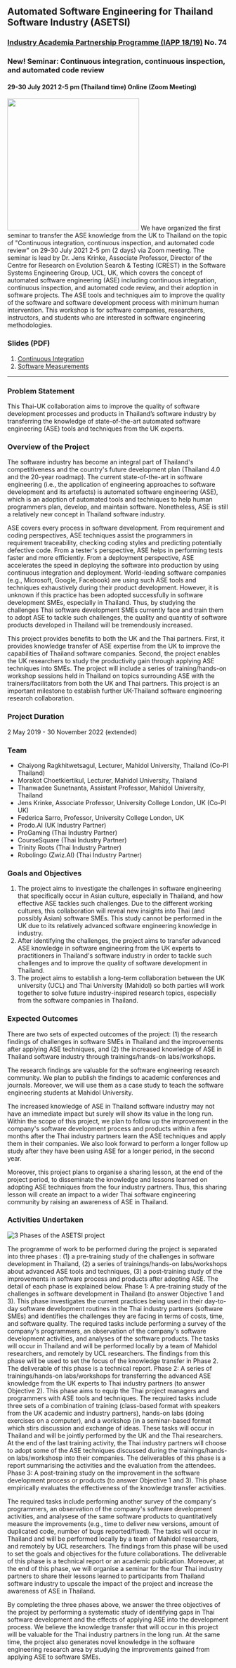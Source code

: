## Automated Software Engineering for Thailand Software Industry (ASETSI)
### [Industry Academia Partnership Programme (IAPP 18/19)](https://www.raeng.org.uk/grants-prizes/grants/international-research-and-collaborations/newton-fund-programmes/industry-academia-partnership/industry-academia-partnership-thailand) No. 74

### New! Seminar: Continuous integration, continuous inspection, and automated code review
#### 29-30 July 2021 2-5 pm (Thailand time) Online (Zoom Meeting)
<img width="300px" src="https://muict-seru.github.io/img/seminars/ASETSI_Workshop1_poster.jpeg" />
We have organized the first seminar to transfer the ASE knowledge from the UK to Thailand on the topic of "Continuous integration, continuous inspection, and automated code review" on 29-30 July 2021 2-5 pm (2 days) via Zoom meeting. The seminar is lead by Dr. Jens Krinke, Associate Professor, Director of the Centre for Research on Evolution Search & Testing (CREST) in the Software Systems Engineering Group, UCL, UK, which covers the concept of automated software engineering (ASE) including continuous integration, continuous inspection, and automated code review, and their adoption in software projects. The ASE tools and techniques aim to improve the quality of the software and software development process with minimum human intervention. This workshop is for software companies, researchers, instructors, and students who are interested in software engineering methodologies. 

### Slides (PDF)

1. [Continuous Integration](https://drive.google.com/file/d/1xY8WEnIlcmiO3cqbFi19QkJ192rOm9Bj/view?usp=sharing)
2. [Software Measurements](https://drive.google.com/file/d/1xY-nPkbFvL_oY8CcOfLL_Hgim4oSu1Tl/view?usp=sharing)

---

### Problem Statement
This Thai-UK collaboration aims to improve the quality of software development processes and products in Thailand’s software industry by transferring the knowledge of state-of-the-art automated software engineering (ASE) tools and techniques from the UK experts.

### Overview of the Project
The software industry has become an integral part of Thailand's competitiveness and the country's future development plan (Thailand 4.0 and the 20-year roadmap). The current state-of-the-art in software engineering (i.e., the application of engineering approaches to software development and its artefacts) is automated software engineering (ASE), which is an adoption of automated tools and techniques to help human programmers plan, develop, and maintain software. Nonetheless, ASE is still a relatively new concept in Thailand software industry.

ASE covers every process in software development. From requirement and coding perspectives, ASE techniques assist the programmers in requirement traceability, checking coding styles and predicting potentially defective code. From a tester's perspective, ASE helps in performing tests faster and more efficiently. From a deployment perspective, ASE accelerates the speed in deploying the software into production by using continuous integration and deployment. World-leading software companies (e.g., Microsoft, Google, Facebook) are using such ASE tools and techniques exhaustively during their product development. However, it is unknown if this practice has been adopted successfully in software development SMEs, especially in Thailand. Thus, by studying the challenges Thai software development SMEs currently face and train them to adopt ASE to tackle such challenges, the quality and quantity of software products developed in Thailand will be tremendously increased.

This project provides benefits to both the UK and the Thai partners. First, it provides knowledge transfer of ASE expertise from the UK to improve the capabilities of Thailand software companies. Second, the project enables the UK researchers to study the productivity gain through applying ASE techniques into SMEs. The project will include a series of training/hands-on workshop sessions held in Thailand on topics surrounding ASE with the trainers/facilitators from both the UK and Thai partners. This project is an important milestone to establish further UK-Thailand software engineering research collaboration.

### Project Duration
2 May 2019 - 30 November 2022 (extended)

### Team
- Chaiyong Ragkhitwetsagul, Lecturer, Mahidol University, Thailand (Co-PI Thailand)
- Morakot Choetkiertikul, Lecturer, Mahidol University, Thailand
- Thanwadee Sunetnanta, Assistant Professor, Mahidol University, Thailand
- Jens Krinke, Associate Professor, University College London, UK (Co-PI UK)
- Federica Sarro, Professor, University College London, UK
- Prodo.AI (UK Industry Partner) 
- ProGaming (Thai Industry Partner) 
- CourseSquare (Thai Industry Partner)
- Trinity Roots (Thai Industry Partner)
- Robolingo (Zwiz.AI) (Thai Industry Partner)

### Goals and Objectives
1. The project aims to investigate the challenges in software engineering that
specifically occur in Asian culture, especially in Thailand, and how effective ASE tackles such challenges. Due to the different working cultures, this collaboration will reveal new insights into Thai (and possibly Asian) software SMEs. This study cannot be performed in the UK due to its relatively advanced software engineering knowledge in industry.
2. After identifying the challenges, the project aims to transfer advanced ASE knowledge in software engineering from the UK experts to practitioners in Thailand's software industry in order to tackle such challenges and to improve the quality of software development in Thailand.
3. The project aims to establish a long-term collaboration between the UK university (UCL) and Thai University (Mahidol) so both parties will work together to solve future industry-inspired research topics, especially from the software companies in Thailand.

### Expected Outcomes
There are two sets of expected outcomes of the project: (1) the research findings of challenges in software SMEs in Thailand and the improvements after applying ASE techniques, and (2) the increased knowledge of ASE in Thailand software industry through trainings/hands-on labs/workshops. 

The research findings are valuable for the software engineering research community. We plan to publish the findings to academic conferences and journals. Moreover, we will use them as a case study to teach the software engineering students at Mahidol University.

The increased knowledge of ASE in Thailand software industry may not have an immediate impact but surely will show its value in the long run. Within the scope of this project, we plan to follow up the improvement in the company's software development process and products within a few months after the Thai industry partners learn the ASE techniques and apply them in their companies. We also look forward to perform a longer follow up study after they have been using ASE for a longer period, in the second year.

Moreover, this project plans to organise a sharing lesson, at the end of the project period, to disseminate the knowledge and lessons learned on adopting ASE techniques from the four industry partners. Thus, this sharing lesson will create an impact to a wider Thai software engineering community by raising an awareness of ASE in Thailand.

### Activities Undertaken

![3 Phases of the ASETSI project](https://raw.githubusercontent.com/MUICT-SERU/ASETSI/master/images/ASETSI_Phases.png "3 Phases of the ASETSI project")

The programme of work to be performed during the project is separated into three phases : (1) a pre-training study of the challenges in software development in Thailand, (2) a series of trainings/hands-on labs/workshops about advanced ASE tools and techniques, (3) a post-training study of the improvements in software process and products after adopting ASE. The detail of each phase is explained below.
Phase 1: A pre-training study of the challenges in software development in Thailand (to answer Objective 1 and 3). This phase investigates the current practices being used in their day-to-day software development routines in the Thai industry partners (software SMEs) and identifies the challenges they are facing in terms of costs, time, and software quality. The required tasks include performing a survey of the company's programmers, an observation of the company's software development activities, and analyses of the software products. The tasks will occur in Thailand and will be performed locally by a team of Mahidol researchers, and remotely by UCL researchers. The findings from this phase will be used to set the focus of the knowledge transfer in Phase 2. The deliverable of this phase is a technical report.
Phase 2: A series of trainings/hands-on labs/workshops for transferring the advanced ASE knowledge from the UK experts to Thai industry partners (to answer Objective 2). This phase aims to equip the Thai project managers and programmers with ASE tools and techniques. The required tasks include three sets of a combination of training (class-based format with speakers from the UK academic and industry partners), hands-on labs (doing exercises on a computer), and a workshop (in a seminar-based format which stirs discussion and exchange of ideas. These tasks will occur in Thailand and will be jointly performed by the UK and the Thai researchers. At the end of the last training activity, the Thai industry partners will choose to adopt some of the ASE techniques discussed during the trainings/hands-on labs/workshosp into their companies. The deliverables of this phase is a report summarising the activities and the evaluation from the attendees.
Phase 3: A post-training study on the improvement in the software development process or products (to answer Objective 1 and 3). This phase empirically evaluates the effectiveness of the knowledge transfer activities.

The required tasks include performing another survey of the company's programmers, an observation of the company's software development activities, and analysese of the same software products to quantitatively measure the improvements (e.g., time to deliver new versions, amount of duplicated code, number of bugs reported/fixed). The tasks will occur in Thailand and will be performed locally by a team of Mahidol researchers, and remotely by UCL researchers. The findings from this phase will be used to set the goals and objectives for the future collaborations. The deliverable of this phase is a technical report or an academic publication. Moreover, at the end of this phase, we will organise a seminar for the four Thai industry partners to share their lessons learned to participants from Thailand software industry to upscale the impact of the project and increase the awareness of ASE in Thailand.

By completing the three phases above, we answer the three objectives of the project by performing a systematic study of identifying gaps in Thai software development and the effects of applying ASE into the development process. We believe the knowledge transfer that will occur in this project will be valuable for the Thai industry partners in the long run. At the same time, the project also generates novel knowledge in the software engineering research area by studying the improvements gained from applying ASE to software SMEs.

